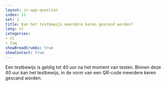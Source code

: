 ```yaml
---
layout: in-app-question
index: 11
set: 1
title: Kan het testbewijs meerdere keren gescand worden? 
lang: nl
categories:
- nl
- faq
showBreadCrumbs: true
showContact: true
---
```

Een testbewijs is geldig tot 40 uur na het moment van testen. Binnen deze 40 uur kan het testbewijs, in de vorm van een QR-code meerdere keren gescand worden. 
